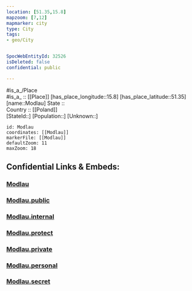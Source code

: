 ```yaml
---
location: [51.35,15.8] 
mapzoom: [7,12] 
mapmarker: city 
type: City
tags:
- geo/City


SpocWebEntityId: 32526
isDeleted: false
confidential: public

---
```

#is_a_/Place  
#is_a_ :: [[Place]] 
[has_place_longitude::15.8] 
[has_place_latitude::51.35] 
[name::Modlau] 
State ::  
Country :: [[Poland]]  
[StateId::] 
[Population::] 
[Unknown::] 


```leaflet
id: Modlau
coordinates: [[Modlau]] 
markerFile: [[Modlau]] 
defaultZoom: 11 
maxZoom: 18
```


## Confidential Links & Embeds: 

### [Modlau](/_Standards/Earth/Continent/Europe/Europe~East/Poland/Provinces~Poland/Lower_Silesian/City/Modlau.md) 

### [Modlau.public](/_public/Earth/Continent/Europe/Europe~East/Poland/Provinces~Poland/Lower_Silesian/City/Modlau.public.md) 

### [Modlau.internal](/_internal/Earth/Continent/Europe/Europe~East/Poland/Provinces~Poland/Lower_Silesian/City/Modlau.internal.md) 

### [Modlau.protect](/_protect/Earth/Continent/Europe/Europe~East/Poland/Provinces~Poland/Lower_Silesian/City/Modlau.protect.md) 

### [Modlau.private](/_private/Earth/Continent/Europe/Europe~East/Poland/Provinces~Poland/Lower_Silesian/City/Modlau.private.md) 

### [Modlau.personal](/_personal/Earth/Continent/Europe/Europe~East/Poland/Provinces~Poland/Lower_Silesian/City/Modlau.personal.md) 

### [Modlau.secret](/_secret/Earth/Continent/Europe/Europe~East/Poland/Provinces~Poland/Lower_Silesian/City/Modlau.secret.md)

